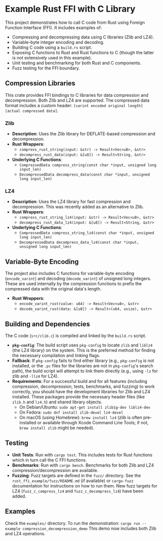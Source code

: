 # Example Rust FFI with C Library

This project demonstrates how to call C code from Rust using Foreign Function Interface (FFI). It includes examples of:
- Compressing and decompressing data using C libraries (Zlib and LZ4).
- Variable-byte integer encoding and decoding.
- Building C code using a `build.rs` script.
- Exposing C functions to Rust and Rust functions to C (though the latter is not extensively used in this example).
- Unit testing and benchmarking for both Rust and C components.
- Fuzz testing for the FFI boundary.

## Compression Libraries

This crate provides FFI bindings to C libraries for data compression and decompression. Both Zlib and LZ4 are supported. The compressed data format includes a custom header: `[varint encoded original length][actual compressed data]`.

### Zlib

- **Description**: Uses the Zlib library for DEFLATE-based compression and decompression.
- **Rust Wrappers**:
    - `compress_rust_string(input: &str) -> Result<Vec<u8>, &str>`
    - `decompress_rust_data(input: &[u8]) -> Result<String, &str>`
- **Underlying C Functions**:
    - `CompressedData compress_string(const char *input, unsigned long input_len)`
    - `DecompressedData decompress_data(const char *input, unsigned long input_len)`

### LZ4

- **Description**: Uses the LZ4 library for fast compression and decompression. This was recently added as an alternative to Zlib.
- **Rust Wrappers**:
    - `compress_rust_string_lz4(input: &str) -> Result<Vec<u8>, &str>`
    - `decompress_rust_data_lz4(input: &[u8]) -> Result<String, &str>`
- **Underlying C Functions**:
    - `CompressedData compress_string_lz4(const char *input, unsigned long input_len)`
    - `DecompressedData decompress_data_lz4(const char *input, unsigned long input_len)`

## Variable-Byte Encoding

The project also includes C functions for variable-byte encoding (`encode_varint`) and decoding (`decode_varint`) of unsigned long integers. These are used internally by the compression functions to prefix the compressed data with the original data's length.
- **Rust Wrappers**:
    - `encode_varint_rust(value: u64) -> Result<Vec<u8>, &str>`
    - `decode_varint_rust(data: &[u8]) -> Result<(u64, usize), &str>`

## Building and Dependencies

The C code (`src/clib.c`) is compiled and linked by the `build.rs` script.
- **`pkg-config`**: The build script uses `pkg-config` to locate `zlib` and `liblz4` (the LZ4 library) on the system. This is the preferred method for finding the necessary compilation and linking flags.
- **Fallback**: If `pkg-config` fails to find either library (e.g., `pkg-config` is not installed, or the `.pc` files for the libraries are not in `pkg-config`'s search path), the build script will attempt to link them directly (e.g., using `-lz` for zlib and `-llz4` for LZ4).
- **Requirements**: For a successful build and for all features (including compression, decompression, tests, benchmarks, and fuzzing) to work correctly, you should have the development libraries for Zlib and LZ4 installed. These packages provide the necessary header files (like `zlib.h` and `lz4.h`) and shared library objects.
    - On Debian/Ubuntu: `sudo apt-get install zlib1g-dev liblz4-dev`
    - On Fedora: `sudo dnf install zlib-devel lz4-devel`
    - On macOS (using Homebrew): `brew install lz4` (zlib is often pre-installed or available through Xcode Command Line Tools; if not, `brew install zlib` might be needed).

## Testing

- **Unit Tests**: Run with `cargo test`. This includes tests for Rust functions which in turn call the C FFI functions.
- **Benchmarks**: Run with `cargo bench`. Benchmarks for both Zlib and LZ4 compression/decompression are available.
- **Fuzzing**: Fuzz targets are defined in the `fuzz/` directory. See the `rust_ffi_example/fuzz/README.md` (if available) or `cargo-fuzz` documentation for instructions on how to run them. New fuzz targets for LZ4 (`fuzz_c_compress_lz4` and `fuzz_c_decompress_lz4`) have been added.

## Examples

Check the `examples/` directory. To run the demonstration:
`cargo run --example compression_decompression_demo`
This demo now includes both Zlib and LZ4 operations.
